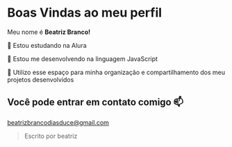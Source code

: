 # Boas Vindas ao meu perfil
Meu nome é **Beatriz Branco!**

💠 Estou estudando na Alura

💠 Estou me desenvolvendo na linguagem JavaScript

💠 Utilizo esse espaço para minha organização e compartilhamento dos meu projetos desenvolvidos

## Você pode entrar em contato comigo 📫
beatrizbrancodiasduce@gmail.com
> Escrito por beatriz
